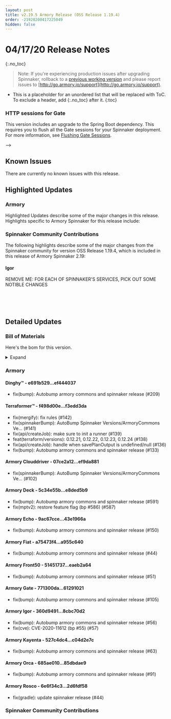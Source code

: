 ```yaml
---
layout: post
title: v2.19.5 Armory Release (OSS Release 1.19.4)
order: -21920200417225049
hidden: false
---
```


# 04/17/20 Release Notes
{:.no_toc}

> Note: If you're experiencing production issues after upgrading Spinnaker, rollback to a [previous working version](http://docs.armory.io/admin-guides/troubleshooting/#i-upgraded-spinnaker-and-it-is-no-longer-responding-how-do-i-rollback) and please report issues to [http://go.armory.io/support](http://go.armory.io/support).

* This is a placeholder for an unordered list that will be replaced with ToC. To exclude a header, add {:.no_toc} after it.
{:toc}

<!--
## Breaking Changes
<!--
most of the time this will be empty, however we're leaving this section for a consistent format.
-->
### HTTP sessions for Gate
This version includes an upgrade to the Spring Boot dependency. This requires you to flush all the Gate sessions for your Spinnaker deployment. For more information, see [Flushing Gate Sessions](https://kb.armory.io/admin/flush-gate-sessions/).

-->



## Known Issues
There are currently no known issues with this release.

<!-- example format of a known issue
### Igor wants his name to be changed to eye-gor
Igor (pronounced "eye-gor" /ˈaɪɡɔːr/)[1] is a fictional character in the 1974 film Young Frankenstein and its 2007 musical adaptation. He is the hunchbacked assistant of Dr. Frederick Frankenstein, and the grandson of Igor, the original assistant of Frederick's grandfather, Victor Frankenstein.

**Symptoms:**
Calling eye-gor by Igor will invoke his wrath

**Fix:**
Call eye-gor by eye-gor
-->



## Highlighted Updates
### Armory
Highlighted Updates describe some of the major changes in this release. Highlights specific to Armory Spinnaker for this release include:

<!-- format should look something like this
**Policy Engine**

Armory's Policy Engine ....


**CVEs**

Addressed a number of CVEs found within the Spinnaker services.
-->



###  Spinnaker Community Contributions
The following highlights describe some of the major changes from the Spinnaker community for version OSS Release 1.19.4, which is included in this release of Armory Spinnaker 2.19:


#### Igor
REMOVE ME: FOR EACH OF SPINNAKER'S SERVICES, PICK OUT SOME NOTIBLE CHANGES

<!-- An example of a problem
Igor added ..... which does.....

**Symptoms:**
**Fix:**
-->



<br><br><br>

## Detailed Updates

### Bill of Materials
Here's the bom for this version.
<details><summary>Expand</summary>
<pre class="highlight">
<code>version: 2.19.5-rc.1
timestamp: "2020-04-17 22:46:33"
services:
  clouddriver:
    commit: ef9da881
    version: 2.19.7
  echo:
    commit: 43e1966a
    version: 2.19.8
  fiat:
    commit: a955c640
    version: 2.19.4
  front50:
    commit: eaeb2a64
    version: 2.19.5
  gate:
    commit: 61291021
    version: 2.19.4
  igor:
    commit: 8cbc70d2
    version: 2.19.5
  orca:
    commit: 85dbdae9
    version: 2.19.8
  rosco:
    commit: 2d6fdf58
    version: 2.19.4
  deck:
    commit: e8ded5b9
    version: 2.19.4
  dinghy:
    commit: ef444037
    version: 2.19.5
  terraformer:
    commit: f3edd3da
    version: 1.0.6
  kayenta:
    commit: c04d2e7c
    version: 2.19.4
  monitoring-daemon:
    version: 0.16.1-7d506f0-rc1
  monitoring-third-party:
    version: 0.16.1-7d506f0-rc1
dependencies:
  redis:
    version: 2:2.8.4-2
artifactSources:
  dockerRegistry: docker.io/armory</code>
</pre>
</details>



### Armory
#### Dinghy&trade; - e691b529...ef444037
 - fix(bump): Autobump armory commons and spinnaker release (#209)

#### Terraformer&trade; - f498d00e...f3edd3da
 - fix(mergify): fix rules (#142)
 - fix(spinnakerBump): AutoBump Spinnaker Versions/ArmoryCommons Ve… (#141)
 - fix(api/createJob): make sure to init a runner (#139)
 - feat(terraform/versions): 0.12.21, 0.12.22, 0.12.23, 0.12.24 (#138)
 - fix(api/createJob): handle when savePlanOutput is undefined/null (#136)
 - fix(bump): Autobump armory commons and spinnaker release (#133)

#### Armory Clouddriver  - 07ce2a12...ef9da881
 - fix(spinnakerBump): AutoBump Spinnaker Versions/ArmoryCommons Ve… (#102)

#### Armory Deck  - 5c34e55b...e8ded5b9
 - fix(bump): Autobump armory commons and spinnaker release (#591)
 - fix(mptv2): restore feature flag (bp #586) (#587)

#### Armory Echo  - 9ac67cce...43e1966a
 - fix(bump): Autobump armory commons and spinnaker release (#150)

#### Armory Fiat  - a75473f4...a955c640
 - fix(bump): Autobump armory commons and spinnaker release (#44)

#### Armory Front50  - 51451737...eaeb2a64
 - fix(bump): Autobump armory commons and spinnaker release (#51)

#### Armory Gate  - 771300da...61291021
 - fix(bump): Autobump armory commons and spinnaker release (#105)

#### Armory Igor  - 360d9491...8cbc70d2
 - fix(bump): Autobump armory commons and spinnaker release (#56)
 - fix(cve): CVE-2020-11612 (bp #55) (#57)

#### Armory Kayenta  - 527c4dc4...c04d2e7c
 - fix(bump): Autobump armory commons and spinnaker release (#63)

#### Armory Orca  - 685ae010...85dbdae9
 - fix(bump): Autobump armory commons and spinnaker release (#91)

#### Armory Rosco  - 6e6f34c3...2d6fdf58
 - fix(gradle): update spinnaker release (#44)



###  Spinnaker Community Contributions
<!-- UNCOMMENT ME and add these by hand:
See the Open Source Spinnaker Release Notes for the versions included in this release:

[Spinnaker's v1.8.0](https://www.spinnaker.io/community/releases/versions/1-8-0-changelog#individual-service-changes)  
[Spinnaker's v1.8.1](https://www.spinnaker.io/community/releases/versions/1-8-1-changelog#individual-service-changes)  
